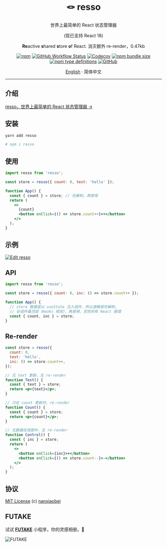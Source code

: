 <div align="center">
<h1>🪢 resso</h1>

世界上最简单的 React 状态管理器

(现已支持 React 18)

**Re**active **s**hared **s**tore **o**f React. 消灭额外 re-render，0.47kb

[![npm](https://img.shields.io/npm/v/resso?style=flat-square)](https://www.npmjs.com/package/resso)
[![GitHub Workflow Status](https://img.shields.io/github/workflow/status/nanxiaobei/resso/Test?style=flat-square)](https://github.com/nanxiaobei/resso/actions?query=workflow%3ATest)
[![Codecov](https://img.shields.io/codecov/c/github/nanxiaobei/resso?style=flat-square)](https://codecov.io/gh/nanxiaobei/resso)
[![npm bundle size](https://img.shields.io/bundlephobia/minzip/resso?style=flat-square)](https://bundlephobia.com/result?p=resso)
[![npm type definitions](https://img.shields.io/npm/types/typescript?style=flat-square)](https://github.com/nanxiaobei/resso/blob/main/src/index.ts)
[![GitHub](https://img.shields.io/github/license/nanxiaobei/resso?style=flat-square)](https://github.com/nanxiaobei/resso/blob/main/LICENSE)

[English](./README.md) · 简体中文

</div>

---

## 介绍

[resso，世界上最简单的 React 状态管理器 →](https://zhuanlan.zhihu.com/p/468417292)

## 安装

```sh
yarn add resso

# npm i resso
```

## 使用

```jsx
import resso from 'resso';

const store = resso({ count: 0, text: 'hello' });

function App() {
  const { count } = store; // 先解构，再使用
  return (
    <>
      {count}
      <button onClick={() => store.count++}>+</button>
    </>
  );
}
```

## 示例

[![Edit resso](https://codesandbox.io/static/img/play-codesandbox.svg)](https://codesandbox.io/s/resso-ol8dn?file=/src/App.jsx)

## API

```js
import resso from 'resso';

const store = resso({ count: 0, inc: () => store.count++ });

function App() {
  // store 数据是以 useState 注入组件，所以请确保先解构，
  // 在组件最顶层（Hooks 规则），再使用，否则将有 React 报错
  const { count, inc } = store;
}
```

## Re-render

```jsx
const store = resso({
  count: 0,
  text: 'hello',
  inc: () => store.count++,
});

// 无 text 更新，无 re-render
function Text() {
  const { text } = store;
  return <p>{text}</p>;
}

// 只在 count 更新时，re-render
function Count() {
  const { count } = store;
  return <p>{count}</p>;
}

// 无数据在视图中，无 re-render
function Control() {
  const { inc } = store;
  return (
    <>
      <button onClick={inc}>+</button>
      <button onClick={() => store.count--}>-</button>
    </>
  );
}
```

## 协议

[MIT License](https://github.com/nanxiaobei/resso/blob/main/LICENSE) (c) [nanxiaobei](https://lee.so/)

## FUTAKE

试试 [**FUTAKE**](https://sotake.com/f) 小程序，你的灵感相册。🌈

![FUTAKE](https://s3.jpg.cm/2021/09/21/IFG3wi.png)
